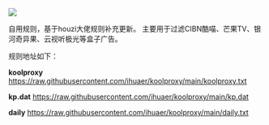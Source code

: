![](https://gimg2.baidu.com/image_search/src=http%3A%2F%2Fwx3.sinaimg.cn%2Fbmiddle%2F006m97Kgly1ftffbzn5rfj30hs0hsjvr.jpg&refer=http%3A%2F%2Fwx3.sinaimg.cn&app=2002&size=f9999,10000&q=a80&n=0&g=0n&fmt=jpeg?sec=1627625754&t=88bfcdb49ca3f229cc12b3a7e160c1ae)

自用规则，基于houzi大佬规则补充更新。
主要用于过滤CIBN酷喵、芒果TV、银河奇异果、云视听极光等盒子广告。

规则地址如下：

**koolproxy**
https://raw.githubusercontent.com/ihuaer/koolproxy/main/koolproxy.txt

**kp.dat**
https://raw.githubusercontent.com/ihuaer/koolproxy/main/kp.dat

**daily**
https://raw.githubusercontent.com/ihuaer/koolproxy/main/daily.txt



